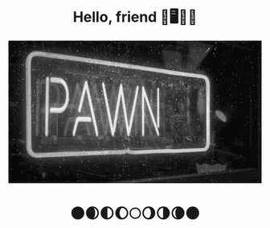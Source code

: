  <h1 align="center" style="font-size:100">Hello, friend 🤖🖥️💾🌙</h1>
<p align="center">
  <img src="https://github.com/m00nbyt3/m00nbyt3/blob/master/pwned.gif" width="768" align="center">
  </p>
<h1 align="center">🌑🌒🌓🌔🌕🌖🌗🌘🌑</h2>
